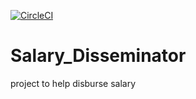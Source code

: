 [![CircleCI](https://circleci.com/gh/zikozee/Salary_Disseminator/tree/master.svg?style=svg)](https://circleci.com/gh/zikozee/Salary_Disseminator/tree/master)


# Salary_Disseminator
project to help disburse salary
